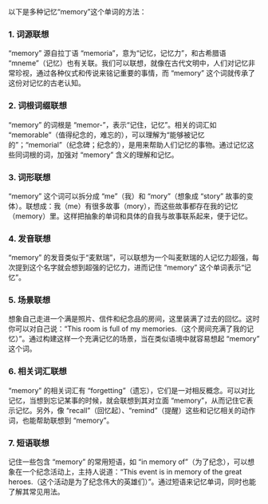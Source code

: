 以下是多种记忆“memory”这个单词的方法：

### 1. 词源联想
“memory” 源自拉丁语 “memoria”，意为“记忆，记忆力”，和古希腊语 “mneme”（记忆）也有关联。我们可以联想，就像在古代文明中，人们对记忆非常珍视，通过各种仪式和传说来铭记重要的事情，而 “memory” 这个词就传承了这份对记忆的古老认知。

### 2. 词根词缀联想
“memory” 的词根是 “memor-”，表示“记住，记忆”。相关的词汇如 “memorable”（值得纪念的，难忘的），可以理解为“能够被记忆的”；“memorial”（纪念碑；纪念的），是用来帮助人们记忆的事物。通过记忆这些同词根的词，加强对 “memory” 含义的理解和记忆。

### 3. 词形联想
“memory” 这个词可以拆分成 “me”（我）和 “mory”（想象成 “story” 故事的变体）。联想成：我（me）有很多故事（mory），而这些故事都存在我的记忆（memory）里。这样把抽象的单词和具体的自我与故事联系起来，便于记忆。

### 4. 发音联想
“memory” 的发音类似于“麦默瑞”，可以联想为一个叫麦默瑞的人记忆力超强，每次提到这个名字就会想到超强的记忆力，进而记住 “memory” 这个单词表示“记忆”。

### 5. 场景联想
想象自己走进一个满是照片、信件和纪念品的房间，这里装满了过去的回忆。这时你可以对自己说：“This room is full of my memories.（这个房间充满了我的记忆）”。通过构建这样一个充满记忆的场景，当在类似语境中就容易想起 “memory” 这个词。

### 6. 相关词汇联想
“memory” 的相关词汇有 “forgetting”（遗忘），它们是一对相反概念。可以对比记忆，当想到忘记某事的时候，就会联想到其对立面 “memory”，从而记住它表示记忆。另外，像 “recall”（回忆起）、“remind”（提醒）这些和记忆相关的动作词，也能帮助联想到 “memory”。

### 7. 短语联想
记住一些包含 “memory” 的常用短语，如 “in memory of”（为了纪念），可以想象在一个纪念活动上，主持人说道：“This event is in memory of the great heroes.（这个活动是为了纪念伟大的英雄们）”。通过短语来记忆单词，同时也能了解其常见用法。 